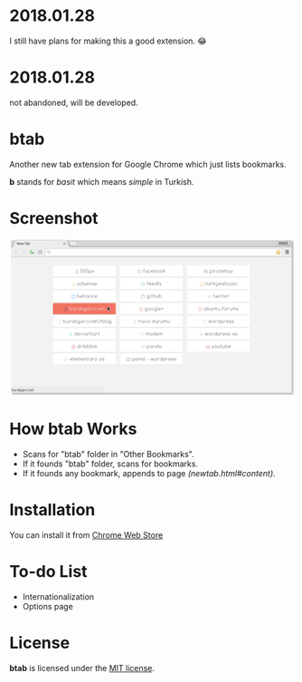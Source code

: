 # 2018.01.28
I still have plans for making this a good extension. 😂

# 2018.01.28
not abandoned, will be developed.

# btab

Another new tab extension for Google Chrome which just lists bookmarks.

**b** stands for _basit_ which means _simple_ in Turkish.

# Screenshot

![btab Screenshot](https://raw.githubusercontent.com/burakgarci/btab/master/images/screenshot.png)

# How btab Works

- Scans for "btab" folder in "Other Bookmarks".
- If it founds "btab" folder, scans for bookmarks.
- If it founds any bookmark, appends to page *(newtab.html#content)*.

# Installation

You can install it from [Chrome Web Store](https://chrome.google.com/webstore/detail/btab/ojjhpknoaagdmjedhcimcickmmphnnbj)

# To-do List

- Internationalization
- Options page

# License

**btab** is licensed under the [MIT license](http://www.opensource.org/licenses/mit-license.php).
